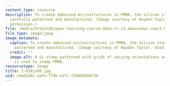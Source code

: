 ```yaml
---
content_type: resource
description: To create embossed microstructures in PMMA, the silicon stamp must be
  carefully patterned and manufactured. (Image courtesy of Hayden Taylor. Used with
  permission.)
file: /media/https%3A/open-learning-course-data-rc.s3.amazonaws.com/2-830j-control-of-manufacturing-processes-sma-6303-spring-2008/c4ed2a9caafe774be2fcf2d8985b872d_2-830js08.jpg
file_type: image/jpeg
image_metadata:
  caption: To create embossed microstructures in PMMA, the silicon stamp must be carefully
    patterned and manufactured. (Image courtesy of Hayden Taylor. Used with permission.)
  credit: ''
  image-alt: A Si stamp patterned with grids of varying orientations and linewidths
    is used to stamp PMMA.
resourcetype: Image
title: 2-830js08.jpg
uid: c4ed2a9c-aafe-774b-e2fc-f2d8985b872d
---
```

